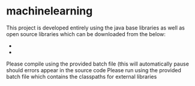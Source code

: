 # machinelearning
This project is developed entirely using the java base libraries as well as open source libraries which can be downloaded from the below:

- 
- 

Please compile using the provided batch file (this will automatically pause should errors appear in the source code
Please run using the provided batch file which contains the classpaths for external libraries
